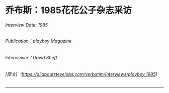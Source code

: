 # 乔布斯：1985花花公子杂志采访

###### Interview Date: 1985
###### Publication：playboy Magazine
###### Interviewer：David Sheff
###### [原文]（https://allaboutstevejobs.com/verbatim/interviews/playboy_1985)
---

